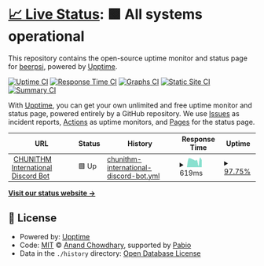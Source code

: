 # [📈 Live Status](https://beer-psi.github.io/uptime): <!--live status--> **🟩 All systems operational**

This repository contains the open-source uptime monitor and status page for [beerpsi](https://beer-psi.github.io/uptime), powered by [Upptime](https://github.com/upptime/upptime).

[![Uptime CI](https://github.com/beer-psi/uptime/workflows/Uptime%20CI/badge.svg)](https://github.com/beer-psi/uptime/actions?query=workflow%3A%22Uptime+CI%22)
[![Response Time CI](https://github.com/beer-psi/uptime/workflows/Response%20Time%20CI/badge.svg)](https://github.com/beer-psi/uptime/actions?query=workflow%3A%22Response+Time+CI%22)
[![Graphs CI](https://github.com/beer-psi/uptime/workflows/Graphs%20CI/badge.svg)](https://github.com/beer-psi/uptime/actions?query=workflow%3A%22Graphs+CI%22)
[![Static Site CI](https://github.com/beer-psi/uptime/workflows/Static%20Site%20CI/badge.svg)](https://github.com/beer-psi/uptime/actions?query=workflow%3A%22Static+Site+CI%22)
[![Summary CI](https://github.com/beer-psi/uptime/workflows/Summary%20CI/badge.svg)](https://github.com/beer-psi/uptime/actions?query=workflow%3A%22Summary+CI%22)

With [Upptime](https://upptime.js.org), you can get your own unlimited and free uptime monitor and status page, powered entirely by a GitHub repository. We use [Issues](https://github.com/beer-psi/uptime/issues) as incident reports, [Actions](https://github.com/beer-psi/uptime/actions) as uptime monitors, and [Pages](https://beer-psi.github.io/uptime) for the status page.

<!--start: status pages-->
<!-- This summary is generated by Upptime (https://github.com/upptime/upptime) -->
<!-- Do not edit this manually, your changes will be overwritten -->
<!-- prettier-ignore -->
| URL | Status | History | Response Time | Uptime |
| --- | ------ | ------- | ------------- | ------ |
| <img alt="" src="https://icons.duckduckgo.com/ip3/chunithm.beerpsi.cc.ico" height="13"> [CHUNITHM International Discord Bot](https://chunithm.beerpsi.cc) | 🟩 Up | [chunithm-international-discord-bot.yml](https://github.com/beer-psi/uptime/commits/HEAD/history/chunithm-international-discord-bot.yml) | <details><summary><img alt="Response time graph" src="./graphs/chunithm-international-discord-bot/response-time-week.png" height="20"> 619ms</summary><br><a href="https://beer-psi.github.io/uptime/history/chunithm-international-discord-bot"><img alt="Response time 716" src="https://img.shields.io/endpoint?url=https%3A%2F%2Fraw.githubusercontent.com%2Fbeer-psi%2Fuptime%2FHEAD%2Fapi%2Fchunithm-international-discord-bot%2Fresponse-time.json"></a><br><a href="https://beer-psi.github.io/uptime/history/chunithm-international-discord-bot"><img alt="24-hour response time 507" src="https://img.shields.io/endpoint?url=https%3A%2F%2Fraw.githubusercontent.com%2Fbeer-psi%2Fuptime%2FHEAD%2Fapi%2Fchunithm-international-discord-bot%2Fresponse-time-day.json"></a><br><a href="https://beer-psi.github.io/uptime/history/chunithm-international-discord-bot"><img alt="7-day response time 619" src="https://img.shields.io/endpoint?url=https%3A%2F%2Fraw.githubusercontent.com%2Fbeer-psi%2Fuptime%2FHEAD%2Fapi%2Fchunithm-international-discord-bot%2Fresponse-time-week.json"></a><br><a href="https://beer-psi.github.io/uptime/history/chunithm-international-discord-bot"><img alt="30-day response time 689" src="https://img.shields.io/endpoint?url=https%3A%2F%2Fraw.githubusercontent.com%2Fbeer-psi%2Fuptime%2FHEAD%2Fapi%2Fchunithm-international-discord-bot%2Fresponse-time-month.json"></a><br><a href="https://beer-psi.github.io/uptime/history/chunithm-international-discord-bot"><img alt="1-year response time 716" src="https://img.shields.io/endpoint?url=https%3A%2F%2Fraw.githubusercontent.com%2Fbeer-psi%2Fuptime%2FHEAD%2Fapi%2Fchunithm-international-discord-bot%2Fresponse-time-year.json"></a></details> | <details><summary><a href="https://beer-psi.github.io/uptime/history/chunithm-international-discord-bot">97.75%</a></summary><a href="https://beer-psi.github.io/uptime/history/chunithm-international-discord-bot"><img alt="All-time uptime 96.95%" src="https://img.shields.io/endpoint?url=https%3A%2F%2Fraw.githubusercontent.com%2Fbeer-psi%2Fuptime%2FHEAD%2Fapi%2Fchunithm-international-discord-bot%2Fuptime.json"></a><br><a href="https://beer-psi.github.io/uptime/history/chunithm-international-discord-bot"><img alt="24-hour uptime 84.24%" src="https://img.shields.io/endpoint?url=https%3A%2F%2Fraw.githubusercontent.com%2Fbeer-psi%2Fuptime%2FHEAD%2Fapi%2Fchunithm-international-discord-bot%2Fuptime-day.json"></a><br><a href="https://beer-psi.github.io/uptime/history/chunithm-international-discord-bot"><img alt="7-day uptime 97.75%" src="https://img.shields.io/endpoint?url=https%3A%2F%2Fraw.githubusercontent.com%2Fbeer-psi%2Fuptime%2FHEAD%2Fapi%2Fchunithm-international-discord-bot%2Fuptime-week.json"></a><br><a href="https://beer-psi.github.io/uptime/history/chunithm-international-discord-bot"><img alt="30-day uptime 99.48%" src="https://img.shields.io/endpoint?url=https%3A%2F%2Fraw.githubusercontent.com%2Fbeer-psi%2Fuptime%2FHEAD%2Fapi%2Fchunithm-international-discord-bot%2Fuptime-month.json"></a><br><a href="https://beer-psi.github.io/uptime/history/chunithm-international-discord-bot"><img alt="1-year uptime 96.95%" src="https://img.shields.io/endpoint?url=https%3A%2F%2Fraw.githubusercontent.com%2Fbeer-psi%2Fuptime%2FHEAD%2Fapi%2Fchunithm-international-discord-bot%2Fuptime-year.json"></a></details>

<!--end: status pages-->

[**Visit our status website →**](https://beer-psi.github.io/uptime)

## 📄 License

- Powered by: [Upptime](https://github.com/upptime/upptime)
- Code: [MIT](./LICENSE) © [Anand Chowdhary](https://anandchowdhary.com), supported by [Pabio](https://pabio.com)
- Data in the `./history` directory: [Open Database License](https://opendatacommons.org/licenses/odbl/1-0/)
